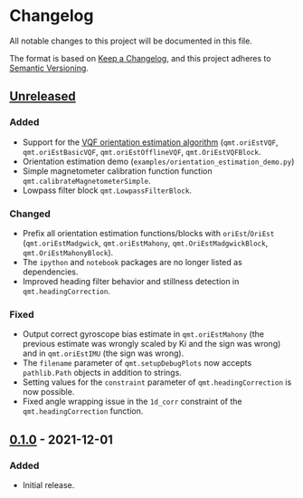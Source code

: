 <!--
SPDX-FileCopyrightText: 2021 Daniel Laidig <laidig@control.tu-berlin.de>

SPDX-License-Identifier: MIT

Sections:
### Added (for new features)
### Changed (for changes in existing functionality)
### Deprecated (for soon-to-be removed features)
### Removed (for now removed features)
### Fixed (for any bug fixes)
### Security (in case of vulnerabilities)
-->
# Changelog
All notable changes to this project will be documented in this file.

The format is based on [Keep a Changelog](https://keepachangelog.com/en/1.0.0/),
and this project adheres to [Semantic Versioning](https://semver.org/spec/v2.0.0.html).

## [Unreleased]
### Added
- Support for the [VQF orientation estimation algorithm](https://github.com/dlaidig/vqf) (`qmt.oriEstVQF`,
  `qmt.oriEstBasicVQF`, `qmt.oriEstOfflineVQF`, `qmt.OriEstVQFBlock`.
- Orientation estimation demo (`examples/orientation_estimation_demo.py`)
- Simple magnetometer calibration function function `qmt.calibrateMagnetometerSimple`.
- Lowpass filter block `qmt.LowpassFilterBlock`.
### Changed
- Prefix all orientation estimation functions/blocks with `oriEst`/`OriEst` (`qmt.oriEstMadgwick`, `qmt.oriEstMahony`,
 `qmt.OriEstMadgwickBlock`, `qmt.OriEstMahonyBlock`).
- The `ipython` and `notebook` packages are no longer listed as dependencies.
- Improved heading filter behavior and stillness detection in `qmt.headingCorrection`.
### Fixed
- Output correct gyroscope bias estimate in `qmt.oriEstMahony` (the previous estimate was wrongly scaled by Ki and
  the sign was wrong) and in `qmt.oriEstIMU` (the sign was wrong).
- The `filename` parameter of `qmt.setupDebugPlots` now accepts `pathlib.Path` objects in addition to strings.
- Setting values for the `constraint` parameter of `qmt.headingCorrection` is now possible.
- Fixed angle wrapping issue in the `1d_corr` constraint of the `qmt.headingCorrection` function.

## [0.1.0] - 2021-12-01
### Added
- Initial release.

[Unreleased]: https://github.com/dlaidig/qmt/compare/v0.1.0...HEAD
[0.1.0]: https://github.com/dlaidig/qmt/releases/tag/v0.1.0
